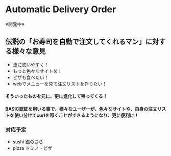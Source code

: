 # Automatic Delivery Order
※開発中※

## 伝説の「お寿司を自動で注文してくれるマン」に対する様々な意見

+ 更に使いやすく！
+ もっと色々なサイトを！
+ ピザも食べたい！
+ webでメニューを見て注文リストを作りたい！

#### そういったものを元に、更に進化して帰ってくる！

#### BASIC認証を用いる事で、様々なユーザーが、色々なサイトや、自身の注文リストを使い分けてcurlを叩くことができるようになり、更に便利に！

### 対応予定
+ sushi 銀のさら
+ pizza ドミノ・ピザ